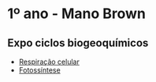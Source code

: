 # 1º ano - Mano Brown
## Expo ciclos biogeoquímicos

- [Respiração celular](respira/)
- [Fotossíntese](fotossin/)

